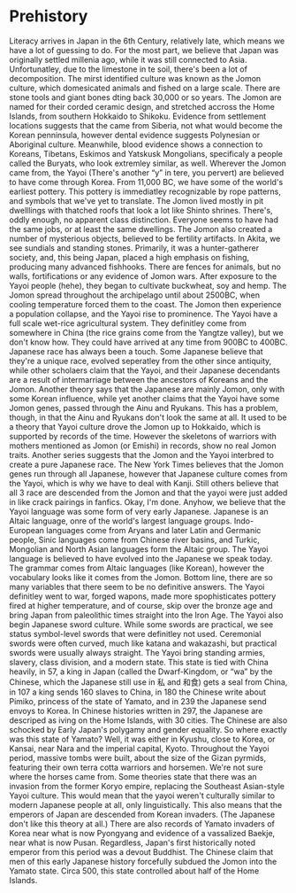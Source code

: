 # Prehistory
Literacy arrives in Japan in the 6th Century, relatively late, which means we have a lot of guessing to do. For the most part, we believe that Japan was originally settled millenia ago, while it was still connected to Asia. Unfortunatley, due to the limestone in te soil, there's been a lot of decomposition. The mirst identified culture was known as the Jomon culture, which domesicated animals and fished on a large scale. There are stone tools and giant bones dting back 30,000 or so years. The Jomon are named for their corded ceramic design, and stretched accross the Home Islands, from southern Hokkaido to Shikoku. Evidence from settlement locations suggests that the came from Siberia, not what would become the Korean penninsula, however dental evidence suggests Polynesian or Aboriginal culture. Meanwhile, blood evidence shows a connection to Koreans, Tibetans, Eskimos and Yatskusk Mongolians, specificaly a people called the Buryats, who look extremley similar, as well. Wherever the Jomon came from, the Yayoi (There's another “y” in tere, you pervert) are believed to have come through Korea. From 11,000 BC, we have some of the world's earliest pottery. This pottery is immediatley recognizable by rope patterns, and symbols that we've yet to translate. The Jomon lived mostly in pit dwelllings with thatched roofs that look a lot like Shinto shrines. There's, oddly enough, no apparent class distinction. Everyone seems to have had the same jobs, or at least the same dwellings. The Jomon also created a number of mysterious objects, believed to be fertility artifacts. In Akita, we see sundials and standing stones. Primarily, it was a hunter-gatherer society, and, this being Japan, placed a high emphasis on fishing, producing many advanced fishhooks. There are fences for animals, but no walls, fortifications or any evidence of Jomon wars. After exposure to the Yayoi people (hehe), they began to cultivate buckwheat, soy and hemp. The Jomon spread throughout the archipelago until about 2500BC, when cooling temperature forced them to the coast. The Jomon then experience a population collapse, and the Yayoi rise to prominence. The Yayoi have a full scale wet-rice agricultural system. They definitley come from somewhere in China (the rice grains come from the Yangtze valley), but we don't know how. They could have arrived at any time from 900BC to 400BC. Japanese race has always been a touch. Some Japanese believe that they're a unique race, evolved seperatley from the other since antiquity, while other scholaers claim that the Yayoi, and their Japanese decendants are a result of intermarriage between the ancestors of Koreans and the Jomon. Another theory says that the Japanese are mainly Jomon, only with some Korean influence, while yet another claims that the Yayoi have some Jomon genes, passed through the Ainu and Ryukans. This has a problem, though, in that the Ainu and Ryukans don't look the same at all. It used to be a theory that Yayoi culture drove the Jomon up to Hokkaido, which is supported by records of the time. However the skeletons of warriors with mothers mentioned as Jomon (or Emishi) in records, show no real Jomon traits. Another series suggests that the Jomon and the Yayoi interbred to create a pure Japanese race. The New York Times believes that the Jomon genes run through all Japanese, however that Japanese culture comes from the Yayoi, which is why we have to deal with Kanji. Still others believe that all 3 race are descended from the Jomon and that the yayoi were just added in like crack pairings in fanfics. Okay, I'm done. Anyhow, we believe that the Yayoi language was some form of very early Japanese. Japanese is an Altaic language, onre of the world's largest language groups. Indo-European languages come from Aryans and later Latin and Germanic people, Sinic languages come from Chinese river basins, and Turkic, Mongolian and North Asian languages form the Altaic group. The Yayoi language is believed to have evolved into the Japanese we speak today. The grammar comes from Altaic languages (like Korean), however the vocabulary looks like it comes from the Jomon. Bottom line, there are so many variables that there seem to be no definitive answers. The Yayoi definitley went to war, forged wapons, made more spophisticates pottery fired at higher temperature, and of course, skip over the bronze age and bring Japan from paleolithic times straight into the Iron Age. The Yayoi also begin Japanese sword culture. While some swords are practical, we see status symbol-level swords that were definitley not used. Ceremonial swords were often curved, much like katana and wakazashi, but practical swords were usually always straight. The Yayoi bring standing armies, slavery, class division, and a modern state. This state is tied with China heavily, in 57, a king in Japan (called the Dwarf-Kingdom, or “wa” by the Chinese, which the Japanese still use in 私 and 和食) gets a seal from China, in 107 a king sends 160 slaves to China, in 180 the Chinese write about Pimiko, princess of the state of Yamato, and in 239 the Japanese send envoys to Korea. In Chinese histories written in 297, the Japanese are descriped as iving on the Home Islands, with 30 cities. The Chinese are also schocked by Early Japan's polygamy and gender equality. So where exactly was this state of Yamato? Well, it was either in Kyushu, close to Korea, or Kansai, near Nara and the imperial capital, Kyoto. Throughout the Yayoi period, massive tombs were built, about the size of the Gizan pyrmids, featuring their own terra cotta warriors and horsemen. We're not sure where the horses came from. Some theories state that there was an invasion from the former Koryo empire, replacing the Southeast Asian-style Yayoi culture. This would mean that the yayoi weren't culturally similar to modern Japanese people at all, only linguistically. This also means that the emperors of Japan are descended from Korean invaders. (The Japanese don't like this theory at all.) There are also records of Yamato invaders of Korea near what is now Pyongyang and evidence of a vassalized Baekje, near what is now Pusan. Regardless, Japan's first historically noted emperor from this period was a devout Buddhist. The Chinese claim that men of this early Japanese history forcefully subdued the Jomon into the Yamato state. Circa 500, this state controlled about half of the Home Islands.
